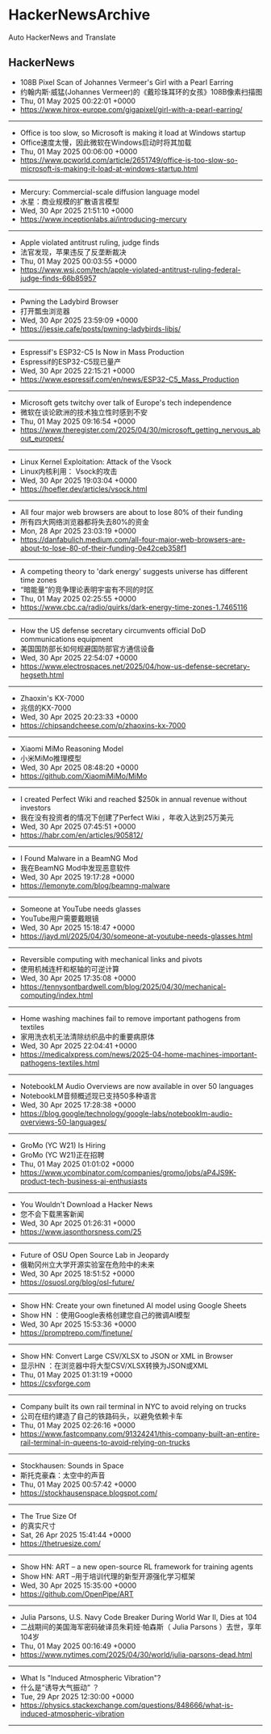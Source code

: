 # HackerNewsArchive
Auto HackerNews and Translate

## HackerNews
* 108B Pixel Scan of Johannes Vermeer's Girl with a Pearl Earring
* 约翰内斯·威猛(Johannes Vermeer)的《戴珍珠耳环的女孩》108B像素扫描图
* Thu, 01 May 2025 00:22:01 +0000
* https://www.hirox-europe.com/gigapixel/girl-with-a-pearl-earring/
----
* Office is too slow, so Microsoft is making it load at Windows startup
* Office速度太慢，因此微软在Windows启动时将其加载
* Thu, 01 May 2025 00:06:00 +0000
* https://www.pcworld.com/article/2651749/office-is-too-slow-so-microsoft-is-making-it-load-at-windows-startup.html
----
* Mercury: Commercial-scale diffusion language model
* 水星：商业规模的扩散语言模型
* Wed, 30 Apr 2025 21:51:10 +0000
* https://www.inceptionlabs.ai/introducing-mercury
----
* Apple violated antitrust ruling, judge finds
* 法官发现，苹果违反了反垄断裁决
* Thu, 01 May 2025 00:03:55 +0000
* https://www.wsj.com/tech/apple-violated-antitrust-ruling-federal-judge-finds-66b85957
----
* Pwning the Ladybird Browser
* 打开瓢虫浏览器
* Wed, 30 Apr 2025 23:59:09 +0000
* https://jessie.cafe/posts/pwning-ladybirds-libjs/
----
* Espressif's ESP32-C5 Is Now in Mass Production
* Espressif的ESP32-C5现已量产
* Wed, 30 Apr 2025 22:15:21 +0000
* https://www.espressif.com/en/news/ESP32-C5_Mass_Production
----
* Microsoft gets twitchy over talk of Europe's tech independence
* 微软在谈论欧洲的技术独立性时感到不安
* Thu, 01 May 2025 09:16:54 +0000
* https://www.theregister.com/2025/04/30/microsoft_getting_nervous_about_europes/
----
* Linux Kernel Exploitation: Attack of the Vsock
* Linux内核利用： Vsock的攻击
* Wed, 30 Apr 2025 19:03:04 +0000
* https://hoefler.dev/articles/vsock.html
----
* All four major web browsers are about to lose 80% of their funding
* 所有四大网络浏览器都将失去80%的资金
* Mon, 28 Apr 2025 23:03:19 +0000
* https://danfabulich.medium.com/all-four-major-web-browsers-are-about-to-lose-80-of-their-funding-0e42ceb358f1
----
* A competing theory to 'dark energy' suggests universe has different time zones
* “暗能量”的竞争理论表明宇宙有不同的时区
* Thu, 01 May 2025 02:25:55 +0000
* https://www.cbc.ca/radio/quirks/dark-energy-time-zones-1.7465116
----
* How the US defense secretary circumvents official DoD communications equipment
* 美国国防部长如何规避国防部官方通信设备
* Wed, 30 Apr 2025 22:54:07 +0000
* https://www.electrospaces.net/2025/04/how-us-defense-secretary-hegseth.html
----
* Zhaoxin's KX-7000
* 兆信的KX-7000
* Wed, 30 Apr 2025 20:23:33 +0000
* https://chipsandcheese.com/p/zhaoxins-kx-7000
----
* Xiaomi MiMo Reasoning Model
* 小米MiMo推理模型
* Wed, 30 Apr 2025 08:48:20 +0000
* https://github.com/XiaomiMiMo/MiMo
----
* I created Perfect Wiki and reached $250k in annual revenue without investors
* 我在没有投资者的情况下创建了Perfect Wiki ，年收入达到25万美元
* Wed, 30 Apr 2025 07:45:51 +0000
* https://habr.com/en/articles/905812/
----
* I Found Malware in a BeamNG Mod
* 我在BeamNG Mod中发现恶意软件
* Wed, 30 Apr 2025 19:17:28 +0000
* https://lemonyte.com/blog/beamng-malware
----
* Someone at YouTube needs glasses
* YouTube用户需要戴眼镜
* Wed, 30 Apr 2025 15:18:47 +0000
* https://jayd.ml/2025/04/30/someone-at-youtube-needs-glasses.html
----
* Reversible computing with mechanical links and pivots
* 使用机械连杆和枢轴的可逆计算
* Wed, 30 Apr 2025 17:35:08 +0000
* https://tennysontbardwell.com/blog/2025/04/30/mechanical-computing/index.html
----
* Home washing machines fail to remove important pathogens from textiles
* 家用洗衣机无法清除纺织品中的重要病原体
* Wed, 30 Apr 2025 22:04:41 +0000
* https://medicalxpress.com/news/2025-04-home-machines-important-pathogens-textiles.html
----
* NotebookLM Audio Overviews are now available in over 50 languages
* NotebookLM音频概述现已支持50多种语言
* Wed, 30 Apr 2025 17:28:38 +0000
* https://blog.google/technology/google-labs/notebooklm-audio-overviews-50-languages/
----
* GroMo (YC W21) Is Hiring
* GroMo (YC W21)正在招聘
* Thu, 01 May 2025 01:01:02 +0000
* https://www.ycombinator.com/companies/gromo/jobs/aP4JS9K-product-tech-business-ai-enthusiasts
----
* You Wouldn't Download a Hacker News
* 您不会下载黑客新闻
* Wed, 30 Apr 2025 01:26:31 +0000
* https://www.jasonthorsness.com/25
----
* Future of OSU Open Source Lab in Jeopardy
* 俄勒冈州立大学开源实验室在危险中的未来
* Wed, 30 Apr 2025 18:51:52 +0000
* https://osuosl.org/blog/osl-future/
----
* Show HN: Create your own finetuned AI model using Google Sheets
* Show HN ：使用Google表格创建您自己的微调AI模型
* Wed, 30 Apr 2025 15:53:36 +0000
* https://promptrepo.com/finetune/
----
* Show HN: Convert Large CSV/XLSX to JSON or XML in Browser
* 显示HN ：在浏览器中将大型CSV/XLSX转换为JSON或XML
* Thu, 01 May 2025 01:31:19 +0000
* https://csvforge.com
----
* Company built its own rail terminal in NYC to avoid relying on trucks
* 公司在纽约建造了自己的铁路码头，以避免依赖卡车
* Thu, 01 May 2025 02:26:16 +0000
* https://www.fastcompany.com/91324241/this-company-built-an-entire-rail-terminal-in-queens-to-avoid-relying-on-trucks
----
* Stockhausen: Sounds in Space
* 斯托克豪森：太空中的声音
* Thu, 01 May 2025 00:57:42 +0000
* https://stockhausenspace.blogspot.com/
----
* The True Size Of
* 的真实尺寸
* Sat, 26 Apr 2025 15:41:44 +0000
* https://thetruesize.com/
----
* Show HN: ART – a new open-source RL framework for training agents
* Show HN: ART –用于培训代理的新型开源强化学习框架
* Wed, 30 Apr 2025 15:35:00 +0000
* https://github.com/OpenPipe/ART
----
* Julia Parsons, U.S. Navy Code Breaker During World War II, Dies at 104
* 二战期间的美国海军密码破译员朱莉娅·帕森斯（ Julia Parsons ）去世，享年104岁
* Thu, 01 May 2025 00:16:49 +0000
* https://www.nytimes.com/2025/04/30/world/julia-parsons-dead.html
----
* What Is "Induced Atmospheric Vibration"?
* 什么是“诱导大气振动” ？
* Tue, 29 Apr 2025 12:30:00 +0000
* https://physics.stackexchange.com/questions/848666/what-is-induced-atmospheric-vibration
----

